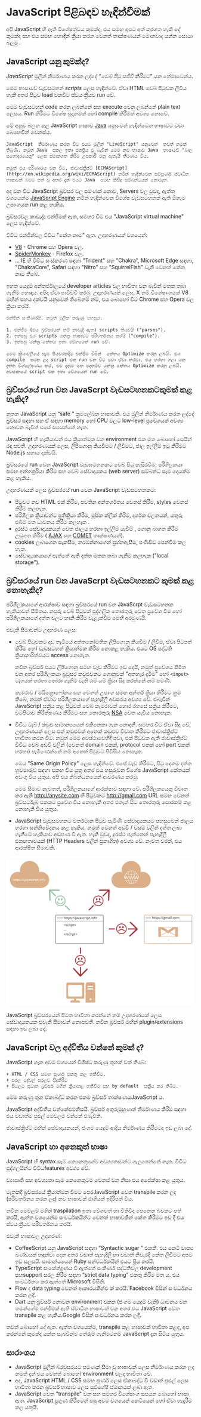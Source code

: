 
# JavaScript පිළිබඳව හැඳින්වීමක්

අපි JavaScript හි ඇති විශේෂත්වය කුමක්ද, එය සමඟ අපට අත් කරගත හැකි දේ කුමක්ද සහ  එය සමඟ හොඳින් ක්‍රියා කරන වෙනත් තාක්ෂණයන් මොනවාද යන්න සොයා බලමු .

 ## JavaScript යනු කුමක්ද?

*JavaScript* මුලින් නිර්මාණය කරන ලද්දේ  *“වෙබ් පිටු සජීවී කිරීමට”* යන තේමාවෙන්ය.

මෙම භාෂාවේ වැඩසටහන් *scripts* ලෙස හැඳින්වේ. ඒවා HTML වෙබ් පිටුවක ලිවිය හැකි අතර පිටුව load  වනවිට ස්වයංක්‍රීයව run වේ.

මෙම වැඩසටහන් code කරනු ලබන්නේ  සහ execute වෙනු ලබන්නේ plain text ලෙසය. Run  කිරීමට  විශේෂ සූදානමක් හෝ compile කිරීමක්  අවශ්‍ය නොවේ.

මේ අනුව බලන කල  JavaScript භාෂාව [Java](%28https://en.wikipedia.org/wiki/Java_%20%28program_language%29%29)  යනුවෙන් හැඳින්වෙන භාෂාවට  වඩා බෙහෙවින් වෙනස්ය.

    JavaScript  නිර්මාණය කරන විට එයට මුලින් "LiveScript" යනුවෙන්  තවත් නමක් තිබුණි. නමුත් Java  එකල ඉතා ජනප්‍රිය වූ බැවින් මෙම නව භාෂාව Java  භාෂාවේ "බාල සහෝදරයෙකු" ලෙස ස්ථානගත කිරීම උපකාරී වනු ඇතැයි තීරණය විය.
        
    නමුත් එය පරිණාමය වන විට, ජාවාස්ක්‍රිප්ට් [ECMAScript](http://en.wikipedia.org/wiki/ECMAScript) නමින් හැඳින්වෙන සම්පූර්ණ ස්වාධීන භාෂාවක් බවට පත් වූ අතර දැන් එයට Java  සමඟ කිසිදු සම්බන්ධයක් නොමැත.


අද වන විට JavaScript  බ්‍රව්සර වල පමණක් නොව, Servers වල වුවද, ඇත්ත වශයෙන්ම [JavaScript Engine](https://en.wikipedia.org/wiki/JavaScript_engine)  නමින් හැදින්වෙන විශේෂ වැඩසටහනක් ඇති ඕනෑම උපාංගයක run  කළ හැකිය.

බ්‍රව්සරවල  කාවැද්දූ එන්ජිමක් ඇත, සමහර විට එය "JavaScript virtual machine" ලෙස හැඳින්වේ.

විවිධ එන්ජින්වල විවිධ "කේත නාම" ඇත. උදාහරණයක් වශයෙන්:

 - [V8](https://en.wikipedia.org/wiki/V8_%20%28JavaScript_engine%29)  -  Chrome  සහ Opera වල.
 - [SpiderMonkey](https://en.wikipedia.org/wiki/SpiderMonkey) - Firefox වල.
 - ... IE හි විවිධ සංස්කරණ සඳහා "Trident" සහ  "Chakra", Microsoft Edge
   සඳහා,  "ChakraCore", Safari සඳහා "Nitro" සහ "SquirrelFish" වැනි වෙනත්
   කේත නාම තිබේ.

ඉහත යෙදුම් අන්තර්ජාලයේ developer articles  වල භාවිතා වන බැවින්  මතක තබා ගැනීම හොඳය. අපිද  ඒවා පාවිච්චි කරමු. උදාහරණයක් ලෙස, X නම් විශේෂාංගයක් V8 මඟින් සහය දක්වයි යනුවෙන් තිබේනම් නම්, එය බොහෝ විට Chrome  සහ Opera වල ක්‍රියා කරයි.

    එන්ජින් සංකීර්ණයි. නමුත් මූලික කරුණු පහසුය.
    
    1. එන්ජිම (එය බ්‍රව්සරයක් නම් කාවැදී ඇත) scripts කියවයි ("parses").
    2. ඉන්පසු එය scripts යන්ත්‍ර භාෂාවට පරිවර්තනය කරයි ("compile").
    3. ඉන්පසු යන්ත්‍ර කේතය ඉතා වේගයෙන් run වේ.
    
    මෙම ක්‍රියාවලියේ සෑම පියවරකදීම එන්ජිම විසින්  කේතය Optimize කරනු ලබයි. එය compile  කරන ලද script එක run වන විට පවා ඒවා නරඹා, එය හරහා ගලා යන දත්ත විශ්ලේෂණය කර, එම දැනුම මත පදනම්ව යන්ත්‍ර කේතය Optimize කරනු ලබයි. අවසානයේ script එක ඉතා වේගයෙන් run වේ.


## බ්‍රව්සරයේ run වන JavaScrpt වැඩසටහනකටකුමක් කළ හැකිද?

නූතන JavaScript  යනු “safe ” ක්‍රමලේඛන භාෂාවකි. එය මුලින් නිර්මාණය කරන ලද්දේ බ්‍රව්සර සඳහා සහ ඒ සඳහා  memory  හෝ CPU වලට low-level ප්‍රවේශයක් අවශ්‍ය නොවන බැවින් එසේ සපයන්නේ නැත. 

JavaScript හි හැකියාවන් එය ක්‍රියාත්මක වන environment එක  මත බොහෝ සෙයින් රඳා පවතී. උදාහරණයක් ලෙස, ලිපිගොනු  කියවීමට / ලිවීමට, ජාල ඉල්ලීම් ඉටු කිරීමට  Node.js සහාය දක්වයි.

බ්‍රව්සරයේ run  වෙන JavaScript වැඩසටහනකට  වෙබ් පිටු හැසිරවීම, පරිශීලකයා සමඟ අන්තර්ක්‍රියා කිරීම සහ වෙබ් සේවාදායකය (web server) සම්බන්ධ සෑම දෙයක්ම කළ හැකිය.

උදාහරණයක් ලෙස බ්‍රව්සරයේ run  වෙන JavaScript වැඩසටහනකට:

- පිටුවට නව HTML එක් කිරීම, පවතින අන්තර්ගතය වෙනස් කිරීම, styles  වෙනස් කිරීම කලහැක.
- පරිශීලක ක්‍රියාවන්ට ප්‍රතික්‍රියා කිරීම, මූසික ක්ලික් කිරීම, දර්ශක චලනයන්, යතුරු එබීම් මත ධාවනය කිරීම කලහැක .
- දුරස්ථ සේවාදායකයන් වෙත ජාලය හරහා ඉල්ලීම් යැවීම් , ගොනු බාගත කිරීම  උඩුගත කිරීම  ( [AJAX](https://en.wikipedia.org/wiki/Ajax_(programming)) සහ [COMET](https://en.wikipedia.org/wiki/Comet_(programming)) තාක්ෂණයන්).
- cookies ලබාගෙන සැකසීම, නරඹන්නාගෙන් ප්‍රශ්නඇසීම, පණිවිඩ පෙන්වීම කල හැක.
- සේවාදායකයාගේ පැත්තේ ඇති දත්ත මතක තබා ගැනීම කලහැක  ("local storage").

## බ්‍රව්සරයේ run වන JavaScrpt වැඩසටහනකට කුමක් කළ නොහැකිද?

පරිශීලකයාගේ ආරක්ෂාව සඳහා බ්‍රව්සරයේ run  වන JavaScrpt වැඩසටහනක හැකියාවන් සීමිතය. නපුරු වෙබ් පිටුවක් පුද්ගලික තොරතුරු වෙත ප්‍රවේශ වීම හෝ පරිශීලකයාගේ දත්ත වලට හානි කිරීම වැළැක්වීම මෙහි අරමුණයි.

එවැනි සීමාවන්ට උදාහරණ ලෙස:

- වෙබ් පිටුවකට දෘඩ තැටියේ අත්තනෝමතික ලිපිගොනු කියවීම / ලිවීම, ඒවා පිටපත් කිරීම හෝ වැඩසටහන් ක්‍රියාත්මක කිරීම නොකළ හැකිය. එයට OS පද්ධති ක්‍රියාකාරිත්වයට access නොමැත.

    නවීන බ්‍රව්සර් එයට ලිපිගොනු සමඟ වැඩ කිරීමට ඉඩ දෙයි, නමුත් ප්‍රවේශය සීමිත වන අතර පරිශීලකයා බ්‍රවුසර කවුළුවකට ගොනුවක් "අතහැර දැමීම" හෝ `<input>` ටැගයක් හරහා තෝරා ගැනීම වැනි යම් යම් ක්‍රියා සිදු කරන්නේ නම් පමණි.

    කැමරාව / මයික්‍රොෆෝනය සහ වෙනත් උපාංග සමඟ අන්තර් ක්‍රියා කිරීමට ක්‍රම තිබේ, නමුත් ඒවාට පරිශීලකයාගේ පැහැදිලි අවසරය අවශ්‍ය වේ. එබැවින් JavaScript  සක්‍රීය කළ පිටුවක් වෙබ් කැමරාවක් හොර රහසේ සක්‍රිය කිරීමට, වටපිටාව නිරීක්ෂණය කිරීමට සහ තොරතුරු [NSA](https://en.wikipedia.org/wiki/National_Security_Agency) වෙත යැවිය නොහැක.
    
- විවිධ ටැබ් / කවුළු සාමාන්‍යයෙන් එකිනෙකා ගැන නොදනී. සමහර විට ඒවා සිදු වේ, උදාහරණයක් ලෙස එක් කවුළුවක් අනෙක් කවුළුව විවෘත කිරීමට ජාවාස්ක්‍රිප්ට් භාවිතා කරන විට. නමුත් මෙම අවස්ථාවෙහිදී පවා, එක් පිටුවක ඇති ජාවාස්ක්‍රිප්ට් විවිධ වෙබ් අඩවි වලින් (වෙනත් domain එකක්, protocol එකක්  හෝ port එකක් හරහා) පැමිණෙන්නේ නම් අනෙක් පිටුවට පිවිසිය නොහැක.

    මෙය "Same Origin Policy" ලෙස හැඳින්වේ. එසේ  වැඩ කිරීමට, පිටු දෙකම දත්ත හුවමාරුව සඳහා එකඟ විය යුතු අතර එය හසුරුවන විශේෂ JavaScript  කේතයක් අඩංගු විය යුතුය. අපි එය නිබන්ධනයෙන් ආවරණය කරමු.
    
    මෙම සීමාව නැවතත්, පරිශීලකයාගේ ආරක්ෂාව සඳහා වේ. පරිශීලකයෙකු විවෘත කර ඇති http://anysite.com හි පිටුවකට http://gmail.com URL සමඟ වෙනත් බ්‍රව්සර්ටැබ් එකකට ප්‍රවේශ විය නොහැකි අතර එතැන් සිට තොරතුරු සොරකම් කළ නොහැකි විය යුතුය.

 - JavaScript වැඩසටහනට වර්තමාන පිටුව පැමිණි සේවාදායකයට  පහසුවෙන් ජාලය හරහා සන්නිවේදනය කළ හැකිය. නමුත් වෙනත් අඩවි / වසම් වලින් දත්ත ලබා ගැනීමේ   හැකියාව අඩපණ වී ඇත. හැකි වුවද, දුරස්ථ පැත්තෙන් පැහැදිලි එකඟතාවයක්   (HTTP Headers  වලින් ප්‍රකාශිත) අවශ්‍ය වේ. නැවත වරක්, එය ආරක්ෂිත  සීමාවකි.


![](limitations.svg)

JavaScript බ්‍රව්සරයෙන් පිටත භාවිතා කරන්නේ නම්  උදාහරණයක් ලෙස සේවාදායකයක එවැනි සීමාවන් නොපවතී. නවීන බ්‍රව්සර් මඟින් plugin/extensions සඳහා ඉඩ ලබා දේ.

## JavaScript වල අද්විතීය වන්නේ කුමක් ද?

JavaScript ගැන අවම වශයෙන් විශිෂ්ට කරුණු තුනක් වත් තිබේ:

    + HTML / CSS සමඟ පූර්ණ එකතු කල හකිවීම.
    + සරල දේවල් සරලව සිදුකිරිම 
    + සියලුම ප්‍රධාන බ්‍රව්සර් මගින් ක්‍රියාකළ හකිවීම සහ by default  සක්‍රීය කර තිබීම.

මෙම කරුණු තුන ඒකාබද්ධ කරන එකම බ්‍රව්සර් තාක්ෂණයJavaScript ය.

JavaScript අද්විතීය වන්නේඑමනිසයි. බ්‍රව්සර් අතුරුමුහුණත් නිර්මාණය කිරීම සඳහා එය වඩාත්ම  පුළුල් මෙවලම වන්නේ එබැවිනි.

ජාවාස්ක්‍රිප්ට් මඟින් සේවාදායකයන්, ජංගම යෙදුම් ආදිය නිර්මාණය කිරීමටද ඉඩ ලබා දේ.

## JavaScript හා අනෙකුත් භාෂා

JavaScript හි syntax  සෑම කෙනෙකුගේම අවශ්‍යතාවන්ට ගැලපෙන්නේ නැත. විවිධ පුද්ගලයින්ට විවිධfeatures  අවශ්‍ය වේ.

ව්‍යාපෘති සහ අවශ්‍යතා සෑම කෙනෙකුටම වෙනස් වන නිසා එය අපේක්ෂා කළ යුතුය.

මෑතකදී බ්‍රව්සරයේ ක්‍රියාත්මක වීමට පෙරJavaScript  වෙත transpile කරන ලද (පරිවර්තනය කරන ලද) නව භාෂාවන් රාශියක් ඉදිරිපත් විය.

නවීන මෙවලම් මගින් traspilation  ඉතා වේගවත් හා විනිවිද පෙනෙන බවකට  පත් කරයි, ඇත්ත වශයෙන්ම සංවර්ධකයින්ට වෙනත් භාෂාවකින් කේත කිරීමට ඉඩ දී එය ස්වයංක්‍රීයව පරිවර්තනය කරයි.

එවැනි භාෂාවල උදාහරණ:

 - CoffeeScript  යනු JavaScript සඳහා “Syntactic sugar ” එකකි. එය කෙටි
   වාක්‍ය ඛණ්ඩයක් හඳුන්වා දෙන අතර වඩාත් පැහැදිලි හා වඩාත් නිවැරදි කේත
   ලිවීමට අපට ඉඩ සලසයි. සාමාන්යයෙන් Ruby සන්වර්ධකයින්  එයට ප්‍රිය කරයි.
 - TypeScript  සංකේන්ද්‍රණය වී ඇත්තේ සංකීර්ණ පද්ධතිවල development
   සහsupport සරල කිරීම සඳහා “strict data typing” එකතු කිරීම මත ය. එය
   සංවර්ධනය කර ඇත්තේ Microsoft  විසිනි.
 - Flow ද data typing  වෙනත් ආකාරයකින්එ ක් කරයි. Facebook විසින්  සංවර්ධනය කරන ලදි.
 - Dart යනු බ්‍රව්සර් නොවන environment එකක  (ජංගම යෙදුම් වැනි) ධාවනය වන
   තමන්ගේම එන්ජිමක් ඇති ස්වාධීන භාෂාවක් වන අතර එය JavaScript වෙත transpile
   කළ හැකිය.Google  විසින්  සංවර්ධනය කරන ලදි.

තවත් බොහෝ දේ ඇත. ඇත්ත වශයෙන්ම, transpile කළ භාෂාවක් භාවිතා කළද, අප කරන්නේ කුමක්ද යන්න සැබවින්ම තේරුම් ගැනීමටනම් JavaScript  දැන සිටිය යුතුය.

## සාරාංශය

 - JavaScript මුලින් බ්රවුසරයට පමණක් සීමා වූ භාෂාවක් ලෙස නිර්මාණය කරන ලද
   නමුත් දැන් එය වෙනත් බොහෝ environment වලද භාවිතා වේ.
 - අද, JavaScript  HTML / CSS සමඟ පූර්ණ ලෙස ඒකාබද්ධ වී වඩාත් පුළුල් ලෙස
   භාවිතා කරන බ්‍රව්සර් භාෂාව ලෙස සුවිශේෂී ස්ථානයක් ලබා ඇත.
 - JavaScript  වෙත "transpile" වන සහ සමහර විශේෂාංග සපයන බොහෝ භාෂා ඇත.
   JavaScript ප්‍රගුණ කිරීමෙන් පසු අවම වශයෙන් කෙටියෙන් හෝ ඒවා හැදෑරීම 
   කල යතුයි.